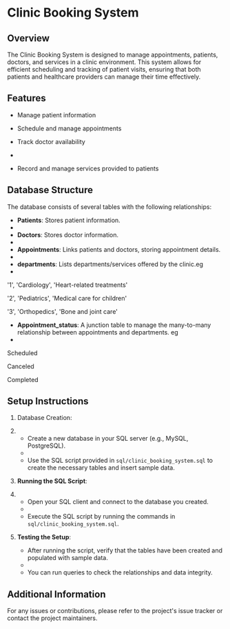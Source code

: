 # Clinic Booking System

## Overview

The Clinic Booking System is designed to manage appointments, patients, doctors, and services in a clinic environment. This system allows for efficient scheduling and tracking of patient visits, ensuring that both patients and healthcare providers can manage their time effectively.

## Features

- Manage patient information

- Schedule and manage appointments

- Track doctor availability
- 
- Record and manage services provided to patients

## Database Structure

The database consists of several tables with the following relationships:

- **Patients**: Stores patient information.
- 
- **Doctors**: Stores doctor information.
- 
- **Appointments**: Links patients and doctors, storing appointment details.
- 
- **departments**: Lists departments/services offered by the clinic.eg
- 
'1', 'Cardiology', 'Heart-related treatments'

'2', 'Pediatrics', 'Medical care for children'

'3', 'Orthopedics', 'Bone and joint care'

- **Appointment_status**: A junction table to manage the many-to-many relationship between appointments and departments. eg
- 
Scheduled

Canceled

Completed

## Setup Instructions

1. Database Creation:
2.  
   - Create a new database in your SQL server (e.g., MySQL, PostgreSQL).
   - 
   - Use the SQL script provided in `sql/clinic_booking_system.sql` to create the necessary tables and insert sample data.

3. **Running the SQL Script**:
4. 
   - Open your SQL client and connect to the database you created.
   - 
   - Execute the SQL script by running the commands in `sql/clinic_booking_system.sql`.

5. **Testing the Setup**:

   - After running the script, verify that the tables have been created and populated with sample data.
   - 
   - You can run queries to check the relationships and data integrity.

## Additional Information

For any issues or contributions, please refer to the project's issue tracker or contact the project maintainers.

